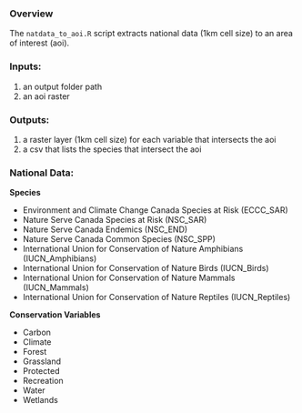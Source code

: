 ### Overview
The `natdata_to_aoi.R` script extracts national data (1km cell size) to an area of interest (aoi).

### Inputs:
1. an output folder path
2. an aoi raster

### Outputs:
1. a raster layer (1km cell size) for each variable that intersects the aoi
2. a csv that lists the species that intersect the aoi

### National Data:
**Species**

* Environment and Climate Change Canada Species at Risk (ECCC_SAR)
* Nature Serve Canada Species at Risk (NSC_SAR)
* Nature Serve Canada Endemics (NSC_END)
* Nature Serve Canada Common Species (NSC_SPP)
* International Union for Conservation of Nature Amphibians (IUCN_Amphibians)
* International Union for Conservation of Nature Birds (IUCN_Birds)
* International Union for Conservation of Nature Mammals (IUCN_Mammals)
* International Union for Conservation of Nature Reptiles (IUCN_Reptiles)

**Conservation Variables**

* Carbon
* Climate
* Forest
* Grassland
* Protected
* Recreation
* Water
* Wetlands

